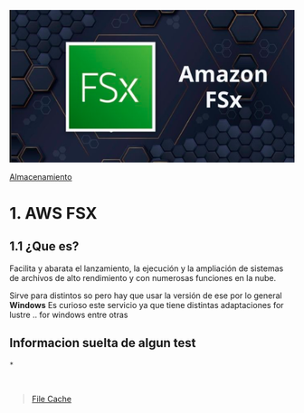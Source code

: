 ![Amazon FSX](../../00_assets/Almacenamiento/fsx-logo.png)

[Almacenamiento](../../02-Almacenamiento/)

# 1. AWS FSX

## 1.1 ¿Que es?

Facilita y abarata el lanzamiento, la ejecución y la ampliación de sistemas de archivos de alto rendimiento y con numerosas funciones en la nube.

Sirve para distintos so pero hay que usar la versión de ese por lo general **Windows**
Es curioso este servicio ya que tiene distintas adaptaciones for lustre .. for windows entre otras


## Informacion suelta de algun test

    *


<br/>

> [File Cache](./S3.md)

<br/>